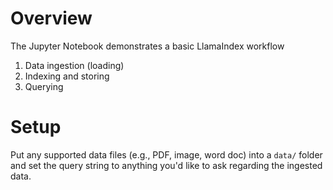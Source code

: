 # Overview
The Jupyter Notebook demonstrates a basic LlamaIndex workflow

1. Data ingestion (loading)
2. Indexing and storing
3. Querying

# Setup
Put any supported data files (e.g., PDF, image, word doc) into a `data/` folder and set the query string to anything you'd like to ask regarding the ingested data.